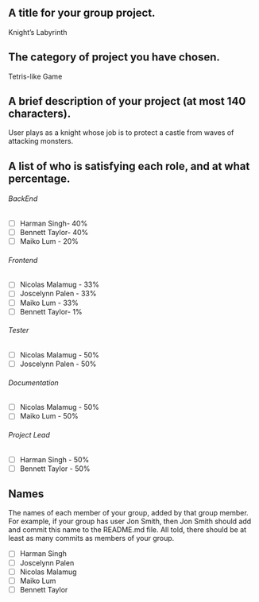 ## A title for your group project.
Knight’s Labyrinth  
## The category of project you have chosen.
Tetris-like Game
## A brief description of your project (at most 140 characters).
User plays as a knight whose job is to protect a castle from waves of attacking monsters.
## A list of who is satisfying each role, and at what percentage.
###### BackEnd 
- [ ] Harman Singh- 40%  
- [ ] Bennett Taylor- 40%
- [ ] Maiko Lum - 20%  

###### Frontend
- [ ] Nicolas Malamug - 33%  
- [ ] Joscelynn Palen - 33%  
- [ ] Maiko Lum - 33% 
- [ ] Bennett Taylor- 1%  

###### Tester
- [ ] Nicolas Malamug - 50%  
- [ ] Joscelynn Palen - 50%  
###### Documentation 
- [ ] Nicolas Malamug - 50%  
- [ ] Maiko Lum - 50%   
###### Project Lead
- [ ] Harman Singh - 50%
- [ ] Bennett Taylor - 50%  

## Names
The names of each member of your group, added by that group member. For example, if your group has user Jon Smith, then Jon Smith should add and commit this name to the README.md file. All told, there should be at least as many commits as members of your group.
- [ ] Harman Singh
- [ ] Joscelynn Palen
- [ ] Nicolas Malamug
- [ ] Maiko Lum
- [ ] Bennett Taylor
